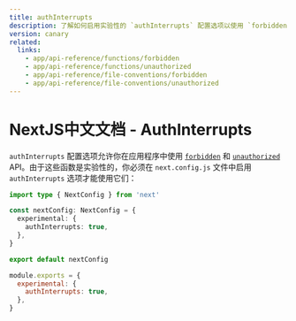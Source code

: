 ```yaml
---
title: authInterrupts
description: 了解如何启用实验性的 `authInterrupts` 配置选项以使用 `forbidden` 和 `unauthorized`。
version: canary
related:
  links:
    - app/api-reference/functions/forbidden
    - app/api-reference/functions/unauthorized
    - app/api-reference/file-conventions/forbidden
    - app/api-reference/file-conventions/unauthorized
---
```


# NextJS中文文档 - AuthInterrupts

`authInterrupts` 配置选项允许你在应用程序中使用 [`forbidden`](/nextjs-cn/app/api-reference/functions/forbidden) 和 [`unauthorized`](/nextjs-cn/app/api-reference/functions/unauthorized) API。由于这些函数是实验性的，你必须在 `next.config.js` 文件中启用 `authInterrupts` 选项才能使用它们：

```ts switcher
import type { NextConfig } from 'next'

const nextConfig: NextConfig = {
  experimental: {
    authInterrupts: true,
  },
}

export default nextConfig
```

```js switcher
module.exports = {
  experimental: {
    authInterrupts: true,
  },
}
```
